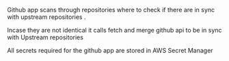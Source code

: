 Github app  scans through repositories where to check if there are in sync with upstream repositories . 

Incase they are not identical it calls fetch and merge github api to be in sync with Upstream repositories

All secrets required for the github app are stored in AWS Secret Manager


